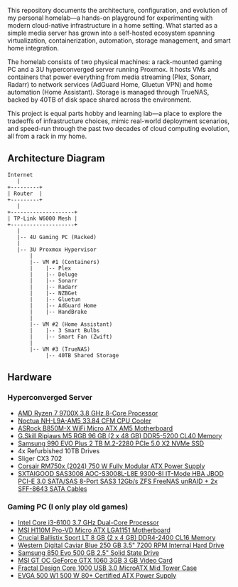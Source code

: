 This repository documents the architecture, configuration, and evolution of my personal homelab—a hands-on playground for experimenting with modern cloud-native infrastructure in a home setting. What started as a simple media server has grown into a self-hosted ecosystem spanning virtualization, containerization, automation, storage management, and smart home integration.

The homelab consists of two physical machines: a rack-mounted gaming PC and a 3U hyperconverged server running Proxmox. It hosts VMs and containers that power everything from media streaming (Plex, Sonarr, Radarr) to network services (AdGuard Home, Gluetun VPN) and home automation (Home Assistant). Storage is managed through TrueNAS, backed by 40TB of disk space shared across the environment.

This project is equal parts hobby and learning lab—a place to explore the tradeoffs of infrastructure choices, mimic real-world deployment scenarios, and speed-run through the past two decades of cloud computing evolution, all from a rack in my home.


## Architecture Diagram

```
Internet  
   |  
+---------+  
| Router  |  
+---------+  
   |  
+--------------------+  
| TP-Link W6000 Mesh |  
+--------------------+  
   |  
   |-- 4U Gaming PC (Racked)  
   |  
   |-- 3U Proxmox Hypervisor
       |  
       |-- VM #1 (Containers)  
       |    |-- Plex  
       |    |-- Deluge  
       |    |-- Sonarr  
       |    |-- Radarr  
       |    |-- NZBGet  
       |    |-- Gluetun  
       |    |-- AdGuard Home  
       |    |-- HandBrake  
       |  
       |-- VM #2 (Home Assistant)  
       |    |-- 3 Smart Bulbs  
       |    |-- Smart Fan (Zwift)  
       |  
       |-- VM #3 (TrueNAS)  
            |-- 40TB Shared Storage  
```

## Hardware

### Hyperconverged Server
- [AMD Ryzen 7 9700X 3.8 GHz 8-Core Processor](https://www.amd.com/en/products/cpu/amd-ryzen-7-9700x)  
- [Noctua NH-L9A-AM5 33.84 CFM CPU Cooler](https://noctua.at/en/nh-l9a-am5)  
- [ASRock B850M-X WiFi Micro ATX AM5 Motherboard](https://www.asrock.com/mb/AMD/B850M-X%20WiFi/)  
- [G.Skill Ripjaws M5 RGB 96 GB (2 x 48 GB) DDR5-5200 CL40 Memory](https://www.gskill.com/product/165/398/1702978834/F5-5200J4048A48GX2-RS-%7C-Ripjaws-M5-RGB)  
- [Samsung 990 EVO Plus 2 TB M.2-2280 PCIe 5.0 X2 NVMe SSD](https://www.samsung.com/semiconductor/minisite/ssd/product/consumer/990-evo/)  
- 4x Refurbished 10TB Drives
- Sliger CX3 702
- [Corsair RM750x (2024) 750 W Fully Modular ATX Power Supply](https://www.corsair.com/us/en/p/psu/cp-9020278-na/rm750x-fully-modular-750-watt-80-plus-gold-atx-power-supply-black)  
- [SXTAIGOOD SAS3008 AOC-S3008L-L8E 9300-8I IT-Mode HBA JBOD PCI-E 3.0 SATA/SAS 8-Port SAS3 12Gb/s ZFS FreeNAS unRAID + 2x SFF-8643 SATA Cables](https://www.amazon.com/dp/B0C3D2ZV8L)  


### Gaming PC (I only play old games)
- [Intel Core i3-6100 3.7 GHz Dual-Core Processor](https://pcpartpicker.com/product/hV7CmG/intel-cpu-bx80662i36100)
- [MSI H110M Pro-VD Micro ATX LGA1151 Motherboard](https://pcpartpicker.com/product/bPVBD3/msi-motherboard-h110mprovd)
- [Crucial Ballistix Sport LT 8 GB (2 x 4 GB) DDR4-2400 CL16 Memory](https://pcpartpicker.com/product/9yKhP6/crucial-memory-bls2k4g4d240fsc)
- [Western Digital Caviar Blue 250 GB 3.5" 7200 RPM Internal Hard Drive](https://www.amazon.com/dp/B000Q84G5Q?tag=pcpapi-20&linkCode=ogi&th=1&psc=1)	
- [Samsung 850 Evo 500 GB 2.5" Solid State Drive](https://pcpartpicker.com/product/FrH48d/samsung-internal-hard-drive-mz75e500bam)
- [MSI GT OC GeForce GTX 1060 3GB 3 GB Video Card](https://pcpartpicker.com/product/4Np323/msi-geforce-gtx-1060-3gb-3gb-oc-video-card-geforce-gtx-1060-3gt-oc)
- [Fractal Design Core 1000 USB 3.0 MicroATX Mid Tower Case](https://pcpartpicker.com/product/KPw323/fractal-design-case-fdcacore1000usb3bl)
- [EVGA 500 W1 500 W 80+ Certified ATX Power Supply](https://pcpartpicker.com/product/XCjG3C/evga-500-w1-500-w-80-certified-atx-power-supply-100-w1-0500-kr)
